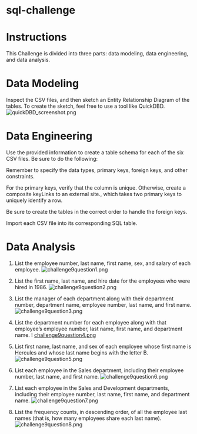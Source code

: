 # sql-challenge

# Instructions
This Challenge is divided into three parts: data modeling, data engineering, and data analysis.

# Data Modeling
Inspect the CSV files, and then sketch an Entity Relationship Diagram of the
tables. To create the sketch, feel free to use a tool like QuickDBD.
![quickDBD_screenshot.png](https://github.com/tgrishanina/sql-challenge/blob/main/Employee%20SQL/quickDBD_screenshot.png)

# Data Engineering
Use the provided information to create a table schema for each of the six CSV files. Be sure to do the following:

Remember to specify the data types, primary keys, foreign keys, and other constraints.

For the primary keys, verify that the column is unique. Otherwise, create a composite keyLinks to an external site., which takes two primary keys to uniquely identify a row.

Be sure to create the tables in the correct order to handle the foreign keys.

Import each CSV file into its corresponding SQL table.

# Data Analysis
1) List the employee number, last name, first name, sex, and salary of each employee.
![challenge9question1.png](https://github.com/tgrishanina/sql-challenge/blob/main/Employee%20SQL/challenge9question1.png)

2) List the first name, last name, and hire date for the employees who were hired in 1986.
![challenge9question2.png](https://github.com/tgrishanina/sql-challenge/blob/main/Employee%20SQL/challenge9question2.png)

3) List the manager of each department along with their department number, department name, employee number, last name, and first name.
![challenge9question3.png](https://github.com/tgrishanina/sql-challenge/blob/main/Employee%20SQL/challenge9question3.png)

4) List the department number for each employee along with that employee’s employee number, last name, first name, and department name.
! [challenge9question4.png](https://github.com/tgrishanina/sql-challenge/blob/main/Employee%20SQL/challenge9question4.png)

5) List first name, last name, and sex of each employee whose first name is Hercules and whose last name begins with the letter B.
![challenge9question5.png](https://github.com/tgrishanina/sql-challenge/blob/main/Employee%20SQL/challenge9question5.png)

6) List each employee in the Sales department, including their employee number, last name, and first name.
![challenge9question6.png](https://github.com/tgrishanina/sql-challenge/blob/main/Employee%20SQL/challenge9question6.png)

7) List each employee in the Sales and Development departments, including their employee number, last name, first name, and department name.
![challenge9question7.png](https://github.com/tgrishanina/sql-challenge/blob/main/Employee%20SQL/challenge9question7.png)

8) List the frequency counts, in descending order, of all the employee last names (that is, how many employees share each last name).
![challenge9question8.png](https://github.com/tgrishanina/sql-challenge/blob/main/Employee%20SQL/challenge9question8.png)
